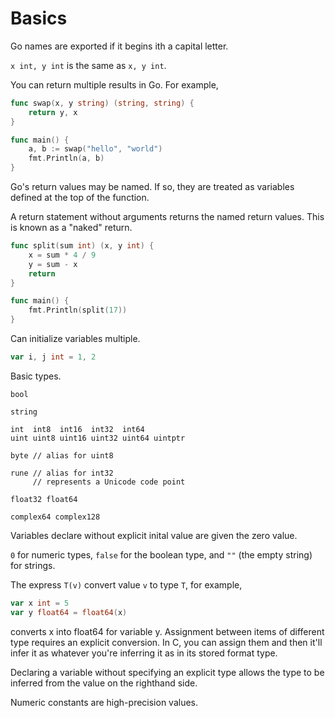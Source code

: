 # Basics

Go names are exported if it begins ith a capital letter.

`x int, y int` is the same as `x, y int`.

You can return multiple results in Go. For example,
```Go
func swap(x, y string) (string, string) {
	return y, x
}

func main() {
	a, b := swap("hello", "world")
	fmt.Println(a, b)
}
```

Go's return values may be named. If so, they are treated as variables defined at the top of the function.

A return statement without arguments returns the named return values. This is known as a "naked" return.

```Go
func split(sum int) (x, y int) {
	x = sum * 4 / 9
	y = sum - x
	return
}

func main() {
	fmt.Println(split(17))
}
```

Can initialize variables multiple.

```Go
var i, j int = 1, 2
```

Basic types.

```
bool

string

int  int8  int16  int32  int64
uint uint8 uint16 uint32 uint64 uintptr

byte // alias for uint8

rune // alias for int32
     // represents a Unicode code point

float32 float64

complex64 complex128
```

Variables declare without explicit inital value are given the zero value.

`0` for numeric types,
`false` for the boolean type, and
`""` (the empty string) for strings.

The express `T(v)` convert value `v` to type `T`, for example,
```Go
var x int = 5
var y float64 = float64(x)
```
converts x into float64 for variable y.
Assignment between items of different type requires an explicit conversion. In C, you can assign them and then it'll infer it as whatever you're inferring it as in its stored format type.

Declaring a variable without specifying an explicit type allows the type to be inferred from the value on the righthand side.

Numeric constants are high-precision values.

